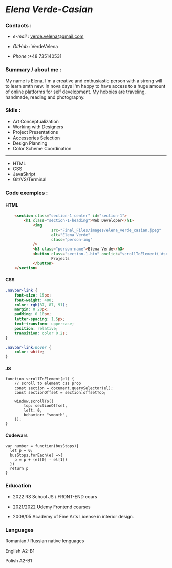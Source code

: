 <!-- # CV -->

# _Elena Verde-Casian_


### **Contacts :**

- _e-mail_ : verde.velena@gmail.com

- _GitHub_ : VerdeVelena

- _Phone_ :+48 735140531

### **Summary / about me :**

My name is Elena. I'm a creative and enthusiastic person with a strong will to learn smth new.
In nova days I'm happy to have access to a huge amount of online platforms for self development.
My hobbies are traveling, handmade, reading and photography.

### **Skils :**

- Art Conceptualization
- Working with Designers
- Project Presentations
- Accessories Selection
- Design Planning
- Color Scheme Coordination

****

- HTML
- CSS
- JavaSkript
- Git/VS/Terminal

### **Code exemples :**


#### HTML

```HTML
	<section class="section-1 center" id="section-1">
		<h1 class="section-1-heading">Web Developer</h1>
			<img
					src="Final_Files/images/elena_verde_casian.jpeg"
					alt="Elena Verde"
					class="person-img"
			/>
			<h3 class="person-name">Elena Verde</h3>
			<button class="section-1-btn" onclick="scrollToElement('#section-3')">
					Projects
			</button>
	</section>

```

#### CSS

```CSS
.navbar-link {
	font-size: 15px;
	font-weight: 400;
	color: rgb(87, 87, 91);
	margin: 0 20px;
	padding: 0 10px;
	letter-spacing: 1.5px;
	text-transform: uppercase;
	position: relative;
	transition: color 0.2s;
}

.navbar-link:hover {
	color: white;
}


```

#### JS

```JS
function scrollToElement(el) {
	// scroll to element css prop
	const section = document.querySelector(el);
	const sectionOffset = section.offsetTop;

	window.scrollTo({
		top: sectionOffset,
		left: 0,
		behavior: "smooth",
	});
}
```

#### Codewars

```JS
var number = function(busStops){
  let p = 0;
  busStops.forEach(el =>{
    p = p + (el[0] - el[1])
  })
  return p
}

```


### **Education**

- 2022 RS School JS / FRONT-END cours

- 2021/2022 Udemy Frontend courses

- 2008/05 Academy of Fine Arts
  License in interior design.

### **Languages**

Romanian / Russian native lenguages

English A2-B1

Polish A2-B1


